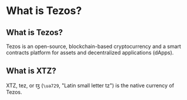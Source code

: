 # What is Tezos?

## What is Tezos? <a id="intro"></a>

Tezos is an open-source, blockchain-based cryptocurrency and a smart contracts platform for assets and decentralized applications \(dApps\).

## What is XTZ? <a id="xtz"></a>

XTZ, tez, or ꜩ \(`\ua729`, "Latin small letter tz"\) is the native currency of Tezos.

